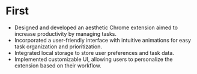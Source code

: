 # First

- Designed and developed an aesthetic Chrome extension aimed to increase productivity by managing tasks.
- Incorporated a user-friendly interface with intuitive animations for easy task organization and prioritization.
- Integrated local storage to store user preferences and task data.
- Implemented customizable UI, allowing users to personalize the extension based on their workflow.
